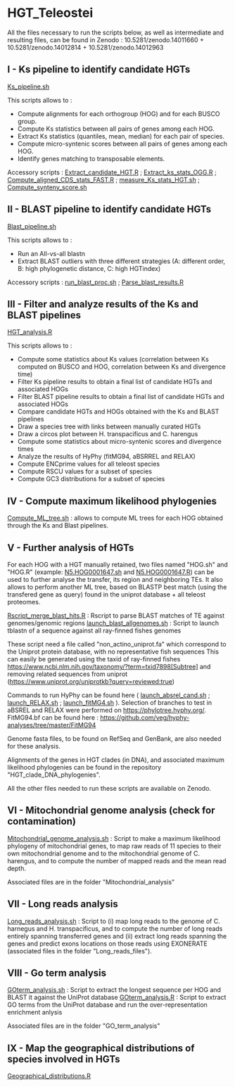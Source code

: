 # HGT_Teleostei

All the files necessary to run the scripts below, as well as intermediate and resulting files, can be found in Zenodo : 10.5281/zenodo.14011660 + 10.5281/zenodo.14012814 + 10.5281/zenodo.14012963

## I - Ks pipeline to identify candidate HGTs

[Ks_pipeline.sh](Ks_pipeline.sh) 

This scripts allows to :
- Compute alignments for each orthogroup (HOG) and for each BUSCO group.
- Compute Ks statistics between all pairs of genes among each HOG.
- Extract Ks statistics (quantiles, mean, median) for each pair of species.
- Compute micro-syntenic scores between all pairs of genes among each HOG.
- Identify genes matching to transposable elements.

Accessory scripts : [Extract_candidate_HGT.R](Extract_candidate_HGT.R) ; [Extract_ks_stats_OGG.R](Extract_ks_stats_OGG.R) ; [Compute_aligned_CDS_stats_FAST.R](Compute_aligned_CDS_stats_FAST.R) ; [measure_Ks_stats_HGT.sh](measure_Ks_stats_HGT.sh) ; [Compute_synteny_score.sh](Compute_synteny_score.sh)


## II - BLAST pipeline to identify candidate HGTs

[Blast_pipeline.sh](Blast_pipeline.sh) 

This scripts allows to :
- Run an All-vs-all blastn
- Extract BLAST outliers with three different strategies (A: different order, B: high phylogenetic distance, C: high HGTindex)

Accessory scripts : [run_blast_proc.sh](run_blast_proc.sh) ; [Parse_blast_results.R](Parse_blast_results.R)


## III - Filter and analyze results of the Ks and BLAST pipelines

[HGT_analysis.R](HGT_analysis.R) 

This scripts allows to :
- Compute some statistics about Ks values (correlation between Ks computed on BUSCO and HOG, correlation between Ks and divergence time)
- Filter Ks pipeline results to obtain a final list of candidate HGTs and associated HOGs
- Filter BLAST pipeline results to obtain a final list of candidate HGTs and associated HOGs
- Compare candidate HGTs and HOGs obtained with the Ks and BLAST pipelines
- Draw a species tree with links between manually curated HGTs
- Draw a circos plot between H. transpacificus and C. harengus
- Compute some statistics about micro-syntenic scores and divergence times
- Analyze the results of HyPhy (fitMG94, aBSRREL and RELAX)
- Compute ENCprime values for all teleost species
- Compute RSCU values for a subset of species
- Compute GC3 distributions for a subset of species


## IV - Compute maximum likelihood phylogenies

[Compute_ML_tree.sh](Compute_ML_tree.sh)  : allows to compute ML trees for each HOG obtained through the Ks and Blast pipelines. 


## V - Further analysis of HGTs

For each HOG with a HGT manually retained, two files named "HOG.sh" and "HOG.R" (example: [N5.HOG0001647.sh](N5.HOG0001647.sh) and [N5.HOG0001647.R](N5.HOG0001647.R)) can be used to further analyse the transfer, its region and neighboring TEs. It also allows to perform another ML tree, based on BLASTP best match (using the transfered gene as query) found in the uniprot database + all teleost proteomes.

[Rscript_merge_blast_hits.R](Rscript_merge_blast_hits.R) : Rscript to parse BLAST matches of TE against genomes/genomic regions
[launch_blast_allgenomes.sh](launch_blast_allgenomes.sh) : Script to launch tblastn of a sequence against all ray-finned fishes genomes 


These script need a file called "non_actino_uniprot.fa" which correspond to the Uniprot protein database, with no representative fish sequences
This can easily be generated using the taxid of ray-finned fishes https://www.ncbi.nlm.nih.gov/taxonomy/?term=txid7898[Subtree] and removing related sequences
from uniprot (https://www.uniprot.org/uniprotkb?query=reviewed:true)

Commands to run HyPhy can be found here ( [launch_absrel_cand.sh](launch_absrel_cand.sh) ; [launch_RELAX.sh](launch_RELAX.sh) ; [launch_fitMG4.sh](launch_fitMG4.sh) ). Selection of branches to test in aBSREL and RELAX were performed on https://phylotree.hyphy.org/.
FitMG94.bf can be found here : https://github.com/veg/hyphy-analyses/tree/master/FitMG94

Genome fasta files, to be found on RefSeq and GenBank, are also needed for these analysis.  

Alignments of the genes in HGT clades (in DNA), and associated maximum likelihood phylogenies can be found in the repository "HGT_clade_DNA_phylogenies".


All the other files needed to run these scripts are available on Zenodo.

## VI - Mitochondrial genome analysis (check for contamination)

[Mitochondrial_genome_analysis.sh](Mitochondrial_genome_analysis.sh) : Script to make a maximum likelihood phylogeny of mitochondrial genes, to map raw reads of 11 species to their own mitochondrial genome and to the mitochondrial genome of C. harengus, and to compute the number of mapped reads and the mean read depth. 

Associated files are in the folder "Mitochondrial_analysis"

## VII - Long reads analysis

[Long_reads_analysis.sh](Long_reads_analysis.sh) : Script to (i) map long reads to the genome of C. harnegus and H. transpacificus, and to compute the number of long reads entirely spanning transferred genes and (ii) extract long reads spanning the genes and predict exons locations on those reads using EXONERATE (associated files in the folder "Long_reads_files"). 


## VIII - Go term analysis

[GOterm_analysis.sh](GOterm_analysis.sh) : Script to extract the longest sequence per HOG and BLAST it against the UniProt database
[GOterm_analysis.R](GOterm_analysis.R) : Script to extract GO terms from the UniProt database and run the over-representation enrichment anlysis

Associated files are in the folder "GO_term_analysis"

## IX - Map the geographical distributions of species involved in HGTs

[Geographical_distributions.R](Geographical_distributions.R) 




